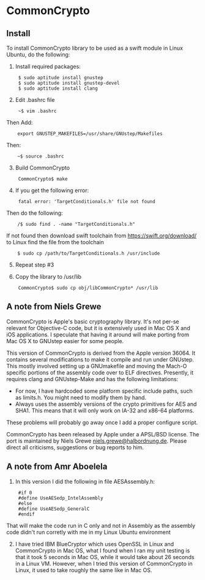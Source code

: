 # CommonCrypto

## Install
To install CommonCrypto library to be used as a swift module in Linux Ubuntu, do the following:

1. Install required packages:

        $ sudo aptitude install gnustep
        $ sudo aptitude install gnustep-devel
        $ sudo aptitude install clang

2. Edit .bashrc file

        ~$ vim .bashrc 
Then Add:

        export GNUSTEP_MAKEFILES=/usr/share/GNUstep/Makefiles
Then:

        ~$ source .bashrc
        
3. Build CommonCrypto

        CommonCrypto$ make

4. If you get the following error:

        fatal error: 'TargetConditionals.h' file not found
Then do the following:

        /$ sudo find . -name "TargetConditionals.h"
If not found then download swift toolchain from https://swift.org/download/ to Linux find the file from the toolchain

        $ sudo cp /path/to/TargetConditionals.h /usr/include

5. Repeat step #3

6. Copy the library to /usr/lib

        CommonCrypto$ sudo cp obj/libCommonCrypto* /usr/lib

## A note from Niels Grewe

CommonCrypto is Apple's basic cryptography library. It's not per-se relevant
for Objective-C code, but it is extensively used in Mac OS X and iOS
applications. I speculate that having it around will make porting from Mac OS X
to GNUstep easier for some people.

This version of CommonCrypto is derived from the Apple version 36064.
It contains several modifications to make it compile and run under GNUstep.
This mostly involved setting up a GNUmakefile and moving the Mach-O specific
portions of the assembly code over to ELF directives. Presently, it requires
clang and GNUstep-Make and has the following limitations:

* For now, I have hardcoded some platform specific include paths, such as
limits.h. You might need to modify them by hand.
* Always uses the assembly versions of the crypto primitives for AES and SHA1.
This means that it will only work on IA-32 and x86-64 platforms.

These problems will probably go away once I add a proper configure script.

CommonCrypto has been released by Apple under a APSL/BSD license. The port is
maintained by Niels Grewe <niels.grewe@halbordnung.de>. Please direct all
criticisms, suggestions or bug reports to him.

## A note from Amr Aboelela
1. In this version I did the following in file AESAssembly.h:

        #if 0
        #define	UseAESedp_IntelAssembly
        #else
        #define	UseAESedp_GeneralC
        #endif
That will make the code run in C only and not in Assembly as the assembly code didn't run corretly with me in my Linux Ubuntu environment

2. I have tried IBM BlueCryptor which uses OpenSSL in Linux and CommonCrypto in Mac OS, what I found when I ran my unit testing is that it took 5 seconds in Mac OS, while it would take about 26 seconds in a Linux VM. However, when I tried this version of CommonCrypto in Linux, it used to take roughly the same like in Mac OS.

